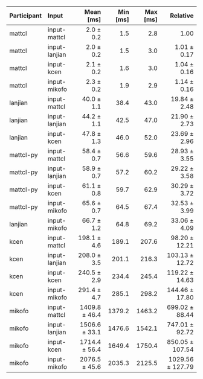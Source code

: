 | Participant | Input | Mean [ms] | Min [ms] | Max [ms] | Relative |
|:---|:---|---:|---:|---:|---:|
| mattcl | input-mattcl | 2.0 ± 0.2 | 1.5 | 2.8 | 1.00 |
| mattcl | input-lanjian | 2.0 ± 0.2 | 1.5 | 3.0 | 1.01 ± 0.17 |
| mattcl | input-kcen | 2.1 ± 0.2 | 1.6 | 3.0 | 1.04 ± 0.16 |
| mattcl | input-mikofo | 2.3 ± 0.2 | 1.9 | 2.9 | 1.14 ± 0.16 |
| lanjian | input-mattcl | 40.0 ± 1.1 | 38.4 | 43.0 | 19.84 ± 2.48 |
| lanjian | input-lanjian | 44.2 ± 1.1 | 42.5 | 47.0 | 21.90 ± 2.73 |
| lanjian | input-kcen | 47.8 ± 1.3 | 46.0 | 52.0 | 23.69 ± 2.96 |
| mattcl-py | input-mattcl | 58.4 ± 0.7 | 56.6 | 59.6 | 28.93 ± 3.55 |
| mattcl-py | input-lanjian | 58.9 ± 0.7 | 57.2 | 60.2 | 29.22 ± 3.58 |
| mattcl-py | input-kcen | 61.1 ± 0.8 | 59.7 | 62.9 | 30.29 ± 3.72 |
| mattcl-py | input-mikofo | 65.6 ± 0.7 | 64.5 | 67.4 | 32.53 ± 3.99 |
| lanjian | input-mikofo | 66.7 ± 1.2 | 64.8 | 69.2 | 33.06 ± 4.09 |
| kcen | input-mattcl | 198.1 ± 4.6 | 189.1 | 207.6 | 98.20 ± 12.21 |
| kcen | input-lanjian | 208.0 ± 3.5 | 201.1 | 216.3 | 103.13 ± 12.72 |
| kcen | input-kcen | 240.5 ± 2.9 | 234.4 | 245.4 | 119.22 ± 14.63 |
| kcen | input-mikofo | 291.4 ± 4.7 | 285.1 | 298.2 | 144.46 ± 17.80 |
| mikofo | input-mattcl | 1409.8 ± 46.4 | 1379.2 | 1463.2 | 699.02 ± 88.44 |
| mikofo | input-lanjian | 1506.6 ± 33.1 | 1476.6 | 1542.1 | 747.01 ± 92.72 |
| mikofo | input-kcen | 1714.4 ± 56.4 | 1649.4 | 1750.4 | 850.05 ± 107.54 |
| mikofo | input-mikofo | 2076.5 ± 45.6 | 2035.3 | 2125.5 | 1029.56 ± 127.79 |
